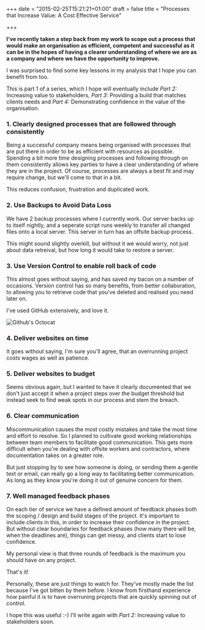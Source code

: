 +++
date = "2015-02-25T15:21:21+01:00"
draft = false
title = "Processes that Increase Value: A Cost Effective Service"

+++

**I've recently taken a step back from my work to scope out a process that would make an organisation as efficient, competent and successful as it can be in the hopes of having a clearer understanding of where we are as a company and where we have the opportunity to improve.**

I was surprised to find some key lessons in my analysis that I hope you can benefit from too.

This is part 1 of a series, which I hope will eventually include _Part 2:_ Increasing value to stakeholders, _Part 3:_ Providing a build that matches clients needs and _Part 4:_ Demonstrating confidence in the value of the organisation.

### 1. Clearly designed processes that are followed through consistently

Being a successful company means being organised with processes that are put there in order to be as efficient with resources as possible. Spending a bit more time designing processes and following through on them consistently allows key parties to have a clear understanding of where they are in the project. Of course, processes are always a best fit and may require change, but we'll come to that in a bit.

This reduces confusion, frustration and duplicated work.

### 2. Use Backups to Avoid Data Loss

We have 2 backup processes where I currently work. Our server backs up to itself nightly, and a seperate script runs weekly to transfer all changed files onto a local server. This server in turn has an offsite backup process.

This might sound slightly overkill, but without it we would worry, not just about data retreival, but how long it would take to restore a server.

### 3. Use Version Control to enable roll back of code

This almost goes without saying, and has saved my bacon on a number of occasions. Version control has so many benefits, from better collaboration, to allowing you to retrieve code that you've deleted and realised you need later on.

I've used GitHub extensively, and love it.

![Github's Octocat](/perch/resources/screen-shot-2015-03-31-at-17.38.00-1.png)

### 4. Deliver websites on time

It goes without saying, I'm sure you'll agree, that an overrunning project costs wages as well as patience.

### 5. Deliver websites to budget

Seems obvious again, but I wanted to have it clearly documented that we don't just accept it when a project steps over the budget threshold but instead seek to find weak spots in our process and stem the breach.  

### 6. Clear communication

Miscommunication causes the most costly mistakes and take the most time and effort to resolve. So I planned to cultivate good working relationships between team members to facilitate good communication. This gets more difficult when you're dealing with offsite workers and contractors, where documentation takes on a greater role.

But just stopping by to see how someone is doing, or sending them a gentle text or email, can really go a long way to facilitating better communication. As long as they _know_ you're doing it out of genuine concern for them.

### 7. Well managed feedback phases

On each tier of service we have a defined amount of feedback phases both the scoping / design and build stages of the project. It's important to include clients in this, in order to increase their confidence in the project. But without clear boundaries for feedback phases (how many there will be, when the deadlines are), things can get messy, and clients start to lose confidence.

My personal view is that three rounds of feedback is the maximum you should have on any project.

That's it!

Personally, these are just things to watch for. They've mostly made the list because I've got bitten by them before. I know from firsthand experience how painful it is to have overruning projects that are quickly spinning out of control.

I hope this was useful :-) I'll write again with _Part 2:_ Increasing value to stakeholders soon.
